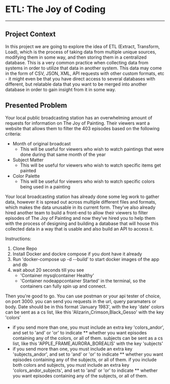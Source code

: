 # ETL: The Joy of Coding
---

## Project Context
In this project we are going to explore the idea of ETL (Extract, Transform, Load), which is the process of taking data from multiple unique sources, modifying them in some way, and then storing them in a centralized database. This is a very common practice when collecting data from systems in order to utilize that data in another system. This data may come in the form of CSV, JSON, XML, API requests with other custom formats, etc - it might even be that you have direct access to several databases with different, but relatable data that you want to be merged into another database in order to gain insight from it in some way.

## Presented Problem
Your local public broadcasting station has an overwhelming amount of requests for information on The Joy of Painting. Their viewers want a website that allows them to filter the 403 episodes based on the following criteria:
* Month of original broadcast 
  * This will be useful for viewers who wish to watch paintings that were done during that same month of the year
* Subject Matter 
  * This will be useful for viewers who wish to watch specific items get painted
* Color Palette 
  * This will be useful for viewers who wish to watch specific colors being used in a painting

Your local broadcasting station has already done some leg work to gather data, however it is spread out across multiple different files and formats, which makes the data unusable in its current form. They’ve also already hired another team to build a front-end to allow their viewers to filter episodes of The Joy of Painting and now they’ve hired you to help them with the process of designing and building a database that will house this collected data in a way that is usable and also build an API to access it.

Instructions:
1. Clone Repo
2. Install Docker and dockre compose if you dont have it already
3. Run 'docker-compose up -d --build' to start docker images of the app and db
4. wait about 20 seconds till you see 
   * 'Container mysqlcontainer    Healthy'
   * 'Container nodeappcontainer  Started'
  in the terminal, so the containers can fully spin up and connect.
   
Then you're good to go. You can use postman or your api tester of choice, on port 3000. you can send you requests in the url, query paramaters or body. 
  Date should be in this format 'January 1983', with the key 'date'
  colors can be sent as a cs list, like this 'Alizarin_Crimson,Black_Gesso' with the key 'colors'
  * if you send more than one, you must include an extra key 'colors_andor', and set to 'and' or 'or' to indicate 
  ** whether you want episodes containing any of the colors, or all of them.
  subjects can be sent as a cs list, like this 'APPLE_FRAME,AURORA_BOREALIS' with the key 'subjects'
  * if you send more than one, you must include an extra key 'subjects_andor', and set to 'and' or 'or' to indicate 
  ** whether you want episodes containing any of the subjects, or all of them.
  if you include both colors and subjects, you must include an extra key 'colors_andor_subjects', and set to 'and' or 'or' to indicate 
  ** whether you want episodes containing any of the subjects, or all of them.